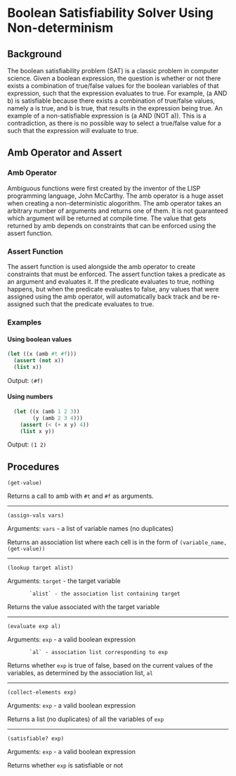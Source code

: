 # Boolean Satisfiability Solver Using Non-determinism
## Background
The boolean satisfiability problem (SAT) is a classic problem in computer science. Given a boolean expression, the question is whether or not there exists a combination of true/false values for the boolean variables of that expression, such that the expression evaluates to true. For example, (a AND b) is satisfiable because there exists a combination of true/false values, namely a is true, and b is true, that results in the expression being true. An example of a non-satisfiable expression is (a AND (NOT a)). This is a contradiction, as there is no possible way to select a true/false value for a such that the expression will evaluate to true.

## Amb Operator and Assert
### Amb Operator
Ambiguous functions were first created by the inventor of the LISP programming language, John McCarthy. The amb operator is a huge asset when creating a non-deterministic alogorithm. The amb operator takes an arbitrary number of arguments and returns one of them. It is not guaranteed which argument will be returned at compile time. The value that gets returned by amb depends on constraints that can be enforced using the assert function.

### Assert Function
The assert function is used alongside the amb operator to create constraints that must be enforced. The assert function takes a predicate as an argument and evaluates it. If the predicate evaluates to true, nothing happens, but when the predicate evaluates to false, any values that were assigned using the amb operator, will automatically back track and be re-assigned such that the predicate evaluates to true.

### Examples
#### Using boolean values
```scheme
(let ((x (amb #t #f)))
  (assert (not x))
  (list x))
```
Output: `(#f)`
 
#### Using numbers
```scheme
  (let ((x (amb 1 2 3))
        (y (amb 2 3 4)))
    (assert (< (+ x y) 4))
    (list x y))
```
Output: `(1 2)`
  
## Procedures
`(get-value)`
  
Returns a call to amb with `#t` and `#f` as arguments.
 
 ---
 
`(assign-vals vars)`
 
Arguments: `vars` - a list of variable names (no duplicates)

Returns an association list where each cell is in the form of `(variable_name, (get-value))`

---

`(lookup target alist)`

Arguments: `target` - the target variable

           `alist` - the association list containing target
           
Returns the value associated with the target variable

---

`(evaluate exp al)`

Arguments: `exp` - a valid boolean expression

           `al` - association list corresponding to exp
           
Returns whether `exp` is true of false, based on the current values of the variables, as determined by the association list, `al`

---

`(collect-elements exp)`

Arguments: `exp` - a valid boolean expression

Returns a list (no duplicates) of all the variables of `exp`

---

`(satisfiable? exp)`

Arguments: `exp` - a valid boolean expression

Returns whether `exp` is satisfiable or not
 
